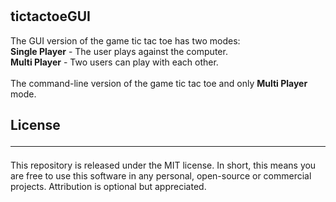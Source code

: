 # <h2>tictactoeGUI<br></h2>
The GUI version of the game tic tac toe has two modes:<br>
  **Single Player** - The user plays against the computer. <br>
  **Multi Player** - Two users can play with each other.<br><br>
The command-line version of the game tic tac toe and only **Multi Player** mode.
<br> 

<h2>License<br><hr></h2>
This repository is released under the MIT license. In short, this means you are free to use this software in any personal, open-source or commercial projects. Attribution is optional but appreciated.
